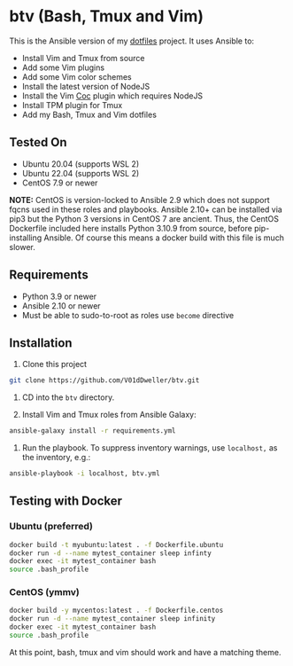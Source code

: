 # btv (Bash, Tmux and Vim)

This is the Ansible version of my
[dotfiles](https://github.com/V01dDweller/dotfiles) project. It uses Ansible
to:

* Install Vim and Tmux from source
* Add some Vim plugins
* Add some Vim color schemes
* Install the latest version of NodeJS
* Install the Vim [Coc](https://github.com/neoclide/coc.nvim) plugin which requires NodeJS
* Install TPM plugin for Tmux
* Add my Bash, Tmux and Vim dotfiles

## Tested On

* Ubuntu 20.04 (supports WSL 2)
* Ubuntu 22.04 (supports WSL 2)
* CentOS 7.9 or newer

**NOTE:** CentOS is version-locked to Ansible 2.9 which does not support fqcns
used in these roles and playbooks. Ansible 2.10+ can be installed via pip3 but
the Python 3 versions in CentOS 7 are ancient. Thus, the CentOS Dockerfile
included here installs Python 3.10.9 from source, before pip-installing
Ansible. Of course this means a docker build with this file is much slower.

## Requirements

* Python 3.9 or newer
* Ansible 2.10 or newer
* Must be able to sudo-to-root as roles use `become` directive

## Installation

1. Clone this project

```sh
git clone https://github.com/V01dDweller/btv.git
```

1. CD into the `btv` directory.

1. Install Vim and Tmux roles from Ansible Galaxy:

```sh
ansible-galaxy install -r requirements.yml
```

1. Run the playbook. To suppress inventory warnings, use `localhost,` as the
inventory, e.g.:

```sh
ansible-playbook -i localhost, btv.yml
```

## Testing with Docker

### Ubuntu (preferred)

```sh
docker build -t myubuntu:latest . -f Dockerfile.ubuntu
docker run -d --name mytest_container sleep infinty
docker exec -it mytest_container bash
source .bash_profile
```

### CentOS (ymmv)

```sh
docker build -y mycentos:latest . -f Dockerfile.centos
docker run -d --name mytest_container sleep infinity
docker exec -it mytest_container bash
source .bash_profile
```

At this point, bash, tmux and vim should work and have a matching theme.

[modeline]: # ( vi: set number textwidth=78 colorcolumn=80 nowrap: )
